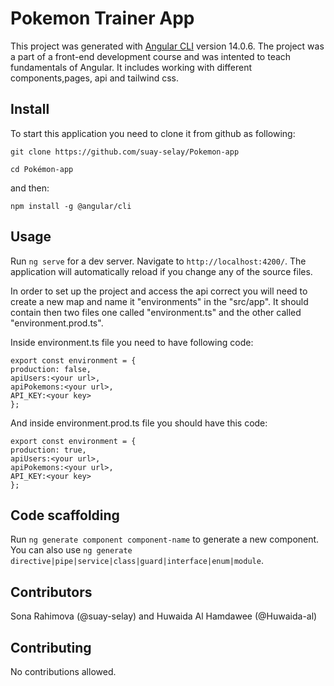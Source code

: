 # Pokemon Trainer App
This project was generated with [Angular CLI](https://github.com/angular/angular-cli) version 14.0.6.
The project was a part of a front-end development course and was intented to teach fundamentals of Angular. It includes working with different components,pages, api and tailwind css. 

## Install
To start this application you need to clone it from github as following:

```
git clone https://github.com/suay-selay/Pokemon-app
```
```
cd Pokémon-app
```
and then:
```
npm install -g @angular/cli
```


## Usage
Run `ng serve` for a dev server. Navigate to `http://localhost:4200/`. The application will automatically reload if you change any of the source files.

In order to set up the project and access the api correct you will need to create a new map and name it "environments" in the "src/app". It should contain then two files one called "environment.ts" and the other called "environment.prod.ts". 

Inside environment.ts file you need to have following code:
```
export const environment = {
production: false,
apiUsers:<your url>,
apiPokemons:<your url>,
API_KEY:<your key> 
};
```
And inside environment.prod.ts file you should have this code:
```
export const environment = {
production: true,
apiUsers:<your url>,
apiPokemons:<your url>,
API_KEY:<your key> 
};
```

## Code scaffolding
Run `ng generate component component-name` to generate a new component. You can also use `ng generate directive|pipe|service|class|guard|interface|enum|module`.

## Contributors 
Sona Rahimova (@suay-selay) and 
Huwaida Al Hamdawee (@Huwaida-al) 

## Contributing 
No contributions allowed.
